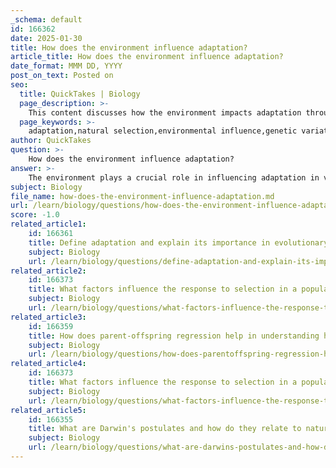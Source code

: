 ```yaml
---
_schema: default
id: 166362
date: 2025-01-30
title: How does the environment influence adaptation?
article_title: How does the environment influence adaptation?
date_format: MMM DD, YYYY
post_on_text: Posted on
seo:
  title: QuickTakes | Biology
  page_description: >-
    This content discusses how the environment impacts adaptation through natural selection, learning, physiological responses, and genetic variation, showcasing the importance of these factors in evolutionary processes.
  page_keywords: >-
    adaptation,natural selection,environmental influence,genetic variation,physiological responses,behavioral adaptation,evolution,survival,reproduction,Tinbergen's questions
author: QuickTakes
question: >-
    How does the environment influence adaptation?
answer: >-
    The environment plays a crucial role in influencing adaptation in various ways, primarily through the mechanisms of natural selection and the interaction of organisms with their surroundings. Here are some key points on how the environment impacts adaptation:\n\n1. **Natural Selection**: According to Darwin's postulates, variation exists among individuals in a population, and these variations can affect survival and reproduction. Environmental factors such as resource availability, predation pressure, and climate conditions create selective pressures that favor certain traits over others. For example, in a nutrient-rich environment, plants that produce more seeds may have higher fitness, leading to an increase in that trait in subsequent generations.\n\n2. **Learning and Behavioral Adaptation**: Animals can adapt their behaviors based on past experiences, which is essential for survival in dynamic environments. For instance, an animal that learns to avoid a specific predator after a negative encounter is more likely to survive and reproduce. This ability to learn from the environment allows for flexible responses to changing conditions, enhancing the chances of survival.\n\n3. **Physiological Responses**: The physiological systems of animals, including their sensory and hormonal systems, enable them to respond to environmental stimuli. For example, changes in hormone levels can influence behaviors related to reproduction, aggression, and parental care. These physiological adaptations are critical for ensuring that animals can effectively navigate their environments.\n\n4. **Genetic Variation and Heritability**: Genetic variation within a population is essential for adaptation. Traits that enhance fitness in a specific environment are more likely to be passed on to future generations if they are heritable. High heritability allows for the effective transmission of advantageous traits, facilitating adaptation and evolution.\n\n5. **Environmental Changes**: The dynamic nature of environments means that fitness can vary over time. Changes in resource availability, climate, and the presence of predators can alter the selective pressures acting on a population. Organisms that can adapt quickly to these changes are more likely to survive and reproduce, highlighting the importance of adaptability in evolutionary success.\n\n6. **Tinbergen’s Questions**: Understanding adaptation also involves addressing Tinbergen's questions regarding the adaptive value and evolutionary history of behaviors. By examining how behaviors affect survival and reproduction, as well as how they have evolved over time, researchers can gain insights into the mechanisms of adaptation.\n\nIn summary, the environment influences adaptation through natural selection, learning, physiological responses, genetic variation, and the dynamic nature of ecological conditions. These factors collectively shape the evolutionary trajectory of species, allowing them to become better suited to their habitats over time.
subject: Biology
file_name: how-does-the-environment-influence-adaptation.md
url: /learn/biology/questions/how-does-the-environment-influence-adaptation
score: -1.0
related_article1:
    id: 166361
    title: Define adaptation and explain its importance in evolutionary biology.
    subject: Biology
    url: /learn/biology/questions/define-adaptation-and-explain-its-importance-in-evolutionary-biology
related_article2:
    id: 166373
    title: What factors influence the response to selection in a population?
    subject: Biology
    url: /learn/biology/questions/what-factors-influence-the-response-to-selection-in-a-population
related_article3:
    id: 166359
    title: How does parent-offspring regression help in understanding heritability?
    subject: Biology
    url: /learn/biology/questions/how-does-parentoffspring-regression-help-in-understanding-heritability
related_article4:
    id: 166373
    title: What factors influence the response to selection in a population?
    subject: Biology
    url: /learn/biology/questions/what-factors-influence-the-response-to-selection-in-a-population
related_article5:
    id: 166355
    title: What are Darwin's postulates and how do they relate to natural selection?
    subject: Biology
    url: /learn/biology/questions/what-are-darwins-postulates-and-how-do-they-relate-to-natural-selection
---
```


&nbsp;